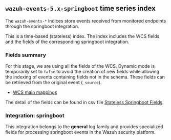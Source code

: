 ## `wazuh-events-5.x-springboot` time series index

The `wazuh-events-*` indices store events received from monitored endpoints through the springboot integration.

This is a time-based (stateless) index. The index includes the WCS fields and the fields of the corresponding springboot integration.

### Fields summary

For this stage, we are using all the fields of the WCS. Dynamic mode is temporarily set to `false` to avoid the creation of new fields while allowing the indexing of events containing fields not in the schema. These fields can be retrieved from the original event (`_source`).

- [WCS main mappings](../../stateless/docs/fields.csv)

The detail of the fields can be found in csv file [Stateless Springboot Fields](fields.csv).

### Integration: springboot

This integration belongs to the **general** log family and provides specialized fields for processing springboot events in the Wazuh security platform.

